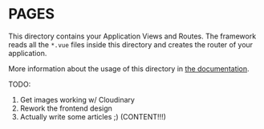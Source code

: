 # PAGES

This directory contains your Application Views and Routes.
The framework reads all the `*.vue` files inside this directory and creates the router of your application.

More information about the usage of this directory in [the documentation](https://nuxtjs.org/guide/routing).

TODO:
1. Get images working w/ Cloudinary
2. Rework the frontend design
3. Actually write some articles ;) (CONTENT!!!)
